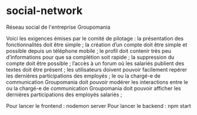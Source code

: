 # social-network

Réseau social de l'entreprise Groupomania

Voici les exigences émises par le comité de pilotage :
la présentation des fonctionnalités doit être simple ;
la création d’un compte doit être simple et possible depuis un téléphone mobile ;
le profil doit contenir très peu d’informations pour que sa complétion soit rapide ;
la suppression du compte doit être possible ;
l’accès à un forum où les salariés publient des textes doit être présent ;
les utilisateurs doivent pouvoir facilement repérer les dernières participations des employés ;
le ou la chargé-e de communication Groupomania doit pouvoir modérer les interactions entre
le ou la chargé-e de communication Groupomania doit pouvoir afficher les dernières
participations des employés
salariés ;

Pour lancer le frontend : nodemon server
Pour lancer le backend : npm start
